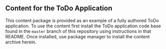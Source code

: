 ## Content for the ToDo Application

This content package is provided as an example of a fully authored ToDo application.  To use the content first install the ToDo application code base found in the `master` branch of this repository using instructions in that README.  Once installed, use package manager to install the content archive herein.  

